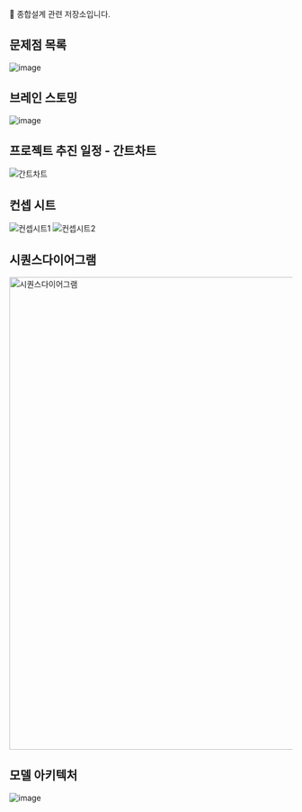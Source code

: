 🧭 종합설계 관련 저장소입니다.

문제점 목록
-----

![image](https://github.com/user-attachments/assets/8c46846b-e31b-4123-9be5-cdb05b29f759)


브레인 스토밍
-----

![image](https://github.com/user-attachments/assets/7273d6e1-ab5e-4924-9da5-d75023d5c50a)


프로젝트 추진 일정 - 간트차트
-----

![간트차트](https://github.com/user-attachments/assets/f46369c4-d205-429e-972b-9348e56edf8d)


컨셉 시트
-----

![컨셉시트1](https://github.com/user-attachments/assets/407cf6a8-620a-4268-ae40-ee0e52e06619)
![컨셉시트2](https://github.com/user-attachments/assets/a2fb0f2f-8b10-46d9-be43-960b9625a0a5)

시퀀스다이어그램
-----

<img width="840" alt="시퀀스다이어그램" src="https://github.com/user-attachments/assets/d2769789-8084-44a5-9a6a-1936328883e7" />

모델 아키텍처
-----
![image](https://github.com/user-attachments/assets/f9deffb9-2729-425c-9f08-ef4dc48ae501)
